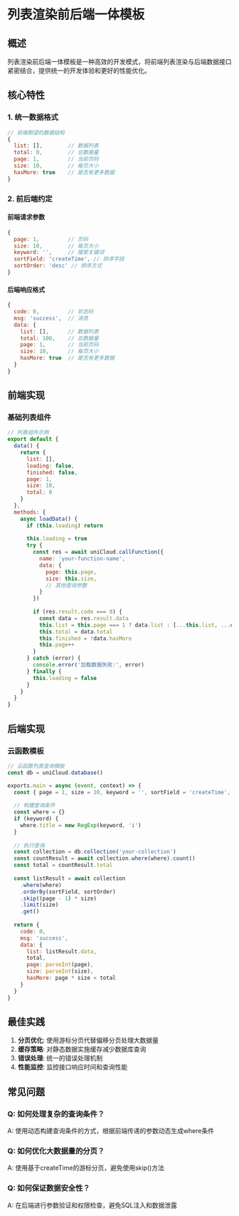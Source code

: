 # 列表渲染前后端一体模板

## 概述

列表渲染前后端一体模板是一种高效的开发模式，将前端列表渲染与后端数据接口紧密结合，提供统一的开发体验和更好的性能优化。

## 核心特性

### 1. 统一数据格式
```javascript
// 前端期望的数据结构
{
  list: [],        // 数据列表
  total: 0,        // 总数据量
  page: 1,         // 当前页码
  size: 10,        // 每页大小
  hasMore: true    // 是否有更多数据
}
```

### 2. 前后端约定

#### 前端请求参数
```javascript
{
  page: 1,         // 页码
  size: 10,        // 每页大小
  keyword: '',     // 搜索关键词
  sortField: 'createTime', // 排序字段
  sortOrder: 'desc' // 排序方式
}
```

#### 后端响应格式
```javascript
{
  code: 0,         // 状态码
  msg: 'success',  // 消息
  data: {
    list: [],      // 数据列表
    total: 100,    // 总数据量
    page: 1,       // 当前页码
    size: 10,      // 每页大小
    hasMore: true  // 是否有更多数据
  }
}
```

## 前端实现

### 基础列表组件
```javascript
// 列表组件示例
export default {
  data() {
    return {
      list: [],
      loading: false,
      finished: false,
      page: 1,
      size: 10,
      total: 0
    }
  },
  methods: {
    async loadData() {
      if (this.loading) return
      
      this.loading = true
      try {
        const res = await uniCloud.callFunction({
          name: 'your-function-name',
          data: {
            page: this.page,
            size: this.size,
            // 其他查询参数
          }
        })
        
        if (res.result.code === 0) {
          const data = res.result.data
          this.list = this.page === 1 ? data.list : [...this.list, ...data.list]
          this.total = data.total
          this.finished = !data.hasMore
          this.page++
        }
      } catch (error) {
        console.error('加载数据失败:', error)
      } finally {
        this.loading = false
      }
    }
  }
}
```

## 后端实现

### 云函数模板
```javascript
// 云函数列表查询模板
const db = uniCloud.database()

exports.main = async (event, context) => {
  const { page = 1, size = 10, keyword = '', sortField = 'createTime', sortOrder = 'desc' } = event
  
  // 构建查询条件
  const where = {}
  if (keyword) {
    where.title = new RegExp(keyword, 'i')
  }
  
  // 执行查询
  const collection = db.collection('your-collection')
  const countResult = await collection.where(where).count()
  const total = countResult.total
  
  const listResult = await collection
    .where(where)
    .orderBy(sortField, sortOrder)
    .skip((page - 1) * size)
    .limit(size)
    .get()
  
  return {
    code: 0,
    msg: 'success',
    data: {
      list: listResult.data,
      total,
      page: parseInt(page),
      size: parseInt(size),
      hasMore: page * size < total
    }
  }
}
```

## 最佳实践

1. **分页优化**: 使用游标分页代替偏移分页处理大数据量
2. **缓存策略**: 对静态数据实施缓存减少数据库查询
3. **错误处理**: 统一的错误处理机制
4. **性能监控**: 监控接口响应时间和查询性能

## 常见问题

### Q: 如何处理复杂的查询条件？
A: 使用动态构建查询条件的方式，根据前端传递的参数动态生成where条件

### Q: 如何优化大数据量的分页？
A: 使用基于createTime的游标分页，避免使用skip()方法

### Q: 如何保证数据安全性？
A: 在后端进行参数验证和权限检查，避免SQL注入和数据泄露